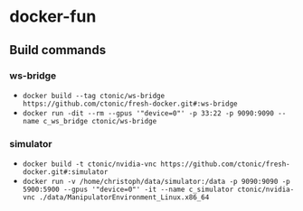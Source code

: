 # docker-fun

## Build commands
### ws-bridge
- `docker build --tag ctonic/ws-bridge https://github.com/ctonic/fresh-docker.git#:ws-bridge`
- `docker run -dit --rm --gpus '"device=0"' -p 33:22 -p 9090:9090 --name c_ws_bridge ctonic/ws-bridge`

### simulator
- `docker build -t ctonic/nvidia-vnc https://github.com/ctonic/fresh-docker.git#:simulator`
- `docker run -v /home/christoph/data/simulator:/data -p 9090:9090 -p 5900:5900 --gpus '"device=0"' -it --name c_simulator ctonic/nvidia-vnc ./data/ManipulatorEnvironment_Linux.x86_64`
